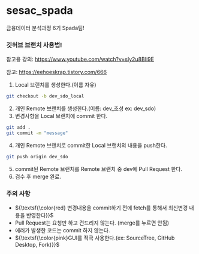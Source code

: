 # sesac_spada
금융데이터 분석과정 6기 Spada팀!

### **깃허브 브랜치 사용법!**

참고용 강의: https://www.youtube.com/watch?v=sly2u8BIi9E

참고: https://eehoeskrap.tistory.com/666

1. Local 브랜치를 생성한다.(이름 자유)
```bash
git checkout -b dev_sdo_local
```
2. 개인 Remote 브랜치를 생성한다.(이름: dev_초성 ex: dev_sdo)
3. 변경사항을 Local 브랜치에 commit 한다.
```bash
git add .
git commit -m "message"
```
4. 개인 Remote 브랜치로 commit한 Local 브랜치의 내용을 push한다.
```bash
git push origin dev_sdo
```
5. commit된 Remote 브랜치를 Remote 브랜치 중 dev에 Pull Request 한다.
6. 검수 후 merge 완료.

### 주의 사항

- ${\textsf{\color{red} 변경내용을 commit하기 전에 fetch를 통해서 최신변경 내용을 반영한다}}$
- Pull Request는 요청만 하고 건드리지 않는다. (merge를 누르면 안됨)
- 에러가 발생한 코드는 commit 하지 않는다.
- ${\textsf{\color{pink}GUI를 적극 사용한다.(ex: SourceTree, GitHub Desktop, Fork)}}$

